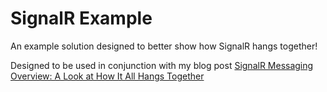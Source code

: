 # SignalR Example
An example solution designed to better show how SignalR hangs together!

Designed to be used in conjunction with my blog post [SignalR Messaging Overview: A Look at How It All Hangs Together](https://mattjameschampion.com/2022/07/19/signalr-messaging-overview-a-look-at-how-it-all-hangs-together/)
